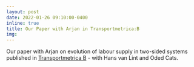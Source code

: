 ```yaml
---
layout: post
date: 2022-01-26 09:10:00-0400
inline: true
title: Our Paper with Arjan in Transportmetrica:B
img:
---
```

Our paper with Arjan on evolution of labour supply in two-sided systems published in [Transportmetrica B](https://www.tandfonline.com/doi/full/10.1080/21680566.2021.2024917) - with Hans van Lint and Oded Cats. 
